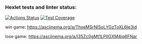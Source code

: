 ### Hexlet tests and linter status:
[![Actions Status](https://github.com/toujoursMaxim/java-project-61/workflows/hexlet-check/badge.svg)](https://github.com/toujoursMaxim/java-project-61/actions)
[![Test Coverage](https://api.codeclimate.com/v1/badges/36c9cb475475669af905/test_coverage)](https://codeclimate.com/github/toujoursMaxim/java-project-61/test_coverage)

win game:
https://asciinema.org/a/ThxeMSrNlSoLYGzToXL6Ie3id

lose game:
https://asciinema.org/a/I35Zc0gMt1LPIIGXM4iq6FNar
